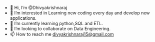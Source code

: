 - 👋 Hi, I’m @Dhivyakrishnaraj
- 👀 I’m interested in Learning new coding every day and develop new applications.
- 🌱 I’m currently learning python,SQL and ETL.
- 💞️ I’m looking to collaborate on Data Engineering.
- 📫 How to reach me divyakrishnaraj15@gmail.com

<!---
Dhivyakrishnaraj/Dhivyakrishnaraj is a ✨ special ✨ repository because its `README.md` (this file) appears on your GitHub profile.
You can click the Preview link to take a look at your changes.
--->
